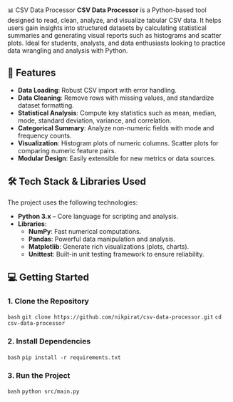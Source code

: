 📊 CSV Data Processor
**CSV Data Processor** is a Python-based tool designed to read, clean, analyze, and visualize tabular CSV data. It helps users gain insights into structured datasets by calculating statistical summaries and generating visual reports such as histograms and scatter plots. Ideal for students, analysts, and data enthusiasts looking to practice data wrangling and analysis with Python.

## 🚀 **Features**
- **Data Loading**: Robust CSV import with error handling.
- **Data Cleaning**: Remove rows with missing values, and standardize dataset formatting.
- **Statistical Analysis**: Compute key statistics such as mean, median, mode, standard deviation, variance, and correlation.
- **Categorical Summary**: Analyze non-numeric fields with mode and frequency counts.
- **Visualization**: Histogram plots of numeric columns. Scatter plots for comparing numeric feature pairs.
- **Modular Design**: Easily extensible for new metrics or data sources.

## 🛠️ **Tech Stack & Libraries Used**
The project uses the following technologies:

- **Python 3.x** – Core language for scripting and analysis.
- **Libraries**:
  - **NumPy**: Fast numerical computations.
  - **Pandas**: Powerful data manipulation and analysis.
  - **Matplotlib**: Generate rich visualizations (plots, charts).
  - **Unittest**: Built-in unit testing framework to ensure reliability.

## 💻 **Getting Started**
### 1. **Clone the Repository**

`bash`
`git clone https://github.com/nikpirat/csv-data-processor.git`
`cd csv-data-processor`

### 2. **Install Dependencies**
`bash`
`pip install -r requirements.txt`

### 3. **Run the Project**
`bash`
`python src/main.py`
